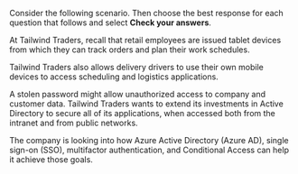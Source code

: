 Consider the following scenario. Then choose the best response for each question that follows and select **Check your answers**.

At Tailwind Traders, recall that retail employees are issued tablet devices from which they can track orders and plan their work schedules.

Tailwind Traders also allows delivery drivers to use their own mobile devices to access scheduling and logistics applications.

A stolen password might allow unauthorized access to company and customer data. Tailwind Traders wants to extend its investments in Active Directory to secure all of its applications, when accessed both from the intranet and from public networks.

The company is looking into how Azure Active Directory (Azure AD), single sign-on (SSO), multifactor authentication, and Conditional Access can help it achieve those goals.
